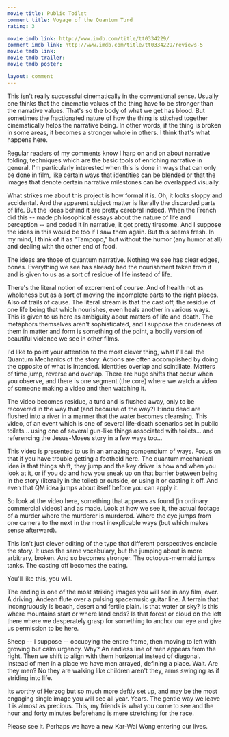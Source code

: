 ```yaml
---
movie title: Public Toilet
comment title: Voyage of the Quantum Turd
rating: 3

movie imdb link: http://www.imdb.com/title/tt0334229/
comment imdb link: http://www.imdb.com/title/tt0334229/reviews-5
movie tmdb link: 
movie tmdb trailer: 
movie tmdb poster: 

layout: comment
---
```


This isn't really successful cinematically in the conventional sense. Usually one thinks that the cinematic values of the thing have to be stronger than the narrative values. That's so the body of what we get has blood. But sometimes the fractionated nature of how the thing is stitched together cinematically helps the narrative being. In other words, if the thing is broken in some areas, it becomes a stronger whole in others. I think that's what happens here.

Regular readers of my comments know I harp on and on about narrative folding, techniques which are the basic tools of enriching narrative in general. I'm particularly interested when this is done in ways that can only be done in film, like certain ways that identities can be blended or that the images that denote certain narrative milestones can be overlapped visually.

What strikes me about this project is how formal it is. Oh, it looks sloppy and accidental. And the apparent subject matter is literally the discarded parts of life. But the ideas behind it are pretty cerebral indeed. When the French did this -- made philosophical essays about the nature of life and perception -- and coded it in narrative, it got pretty tiresome. And I suppose the ideas in this would be too if I saw them again. But this seems fresh. In my mind, I think of it as "Tampopo," but without the humor (any humor at all) and dealing with the other end of food.

The ideas are those of quantum narrative. Nothing we see has clear edges, bones. Everything we see has already had the nourishment taken from it and is given to us as a sort of residue of life instead of life.

There's the literal notion of excrement of course. And of health not as wholeness but as a sort of moving the incomplete parts to the right places. Also of trails of cause. The literal stream is that the cast off, the residue of one life being that which nourishes, even heals another in various ways. This is given to us here as ambiguity about matters of life and death. The metaphors themselves aren't sophisticated, and I suppose the crudeness of them in matter and form is something of the point, a bodily version of beautiful violence we see in other films.

I'd like to point your attention to the most clever thing, what I'll call the Quantum Mechanics of the story. Actions are often accomplished by doing the opposite of what is intended. Identities overlap and scintillate. Matters of time jump, reverse and overlap. There are huge shifts that occur when you observe, and there is one segment (the core) where we watch a video of someone making a video and then watching it. 

The video becomes residue, a turd and is flushed away, only to be recovered in the way that (and because of the way?) Hindu dead are flushed into a river in a manner that the water becomes cleansing. This video, of an event which is one of several life-death scenarios set in public toilets... using one of several gun-like things associated with toilets... and referencing the Jesus-Moses story in a few ways too...

This video is presented to us in an amazing compendium of ways. Focus on that if you have trouble getting a foothold here. The quantum mechanical idea is that things shift, they jump and the key driver is how and when you look at it, or if you do and how you sneak up on that barrier between being in the story (literally in the toilet) or outside, or using it or casting it off. And even that QM idea jumps about itself before you can apply it.

So look at the video here, something that appears as found (in ordinary commercial videos) and as made. Look at how we see it, the actual footage of a murder where the murderer is murdered. Where the eye jumps from one camera to the next in the most inexplicable ways (but which makes sense afterward). 

This isn't just clever editing of the type that different perspectives encircle the story. It uses the same vocabulary, but the jumping about is more arbitrary, broken. And so becomes stronger. The octopus-mermaid jumps tanks. The casting off becomes the eating.

You'll like this, you will.

The ending is one of the most striking images you will see in any film, ever. A driving, Andean flute over a pulsing spacemusic guitar line. A terrain that incongruously is beach, desert and fertile plain. Is that water or sky? Is this where mountains start or where land ends? Is that forest or cloud on the left there where we desperately grasp for something to anchor our eye and give us permission to be here.

Sheep -- I suppose -- occupying the entire frame, then moving to left with growing but calm urgency. Why? An endless line of men appears from the right. Then we shift to align with them horizontal instead of diagonal. Instead of men in a place we have men arrayed, defining a place. Wait. Are they men? No they are walking like children aren't they, arms swinging as if striding into life.

Its worthy of Herzog but so much more deftly set up, and may be the most engaging single image you will see all year. Years. The gentle way we leave it is almost as precious. This, my friends is what you come to see and the hour and forty minutes beforehand is mere stretching for the race.

Please see it. Perhaps we have a new Kar-Wai Wong entering our lives.